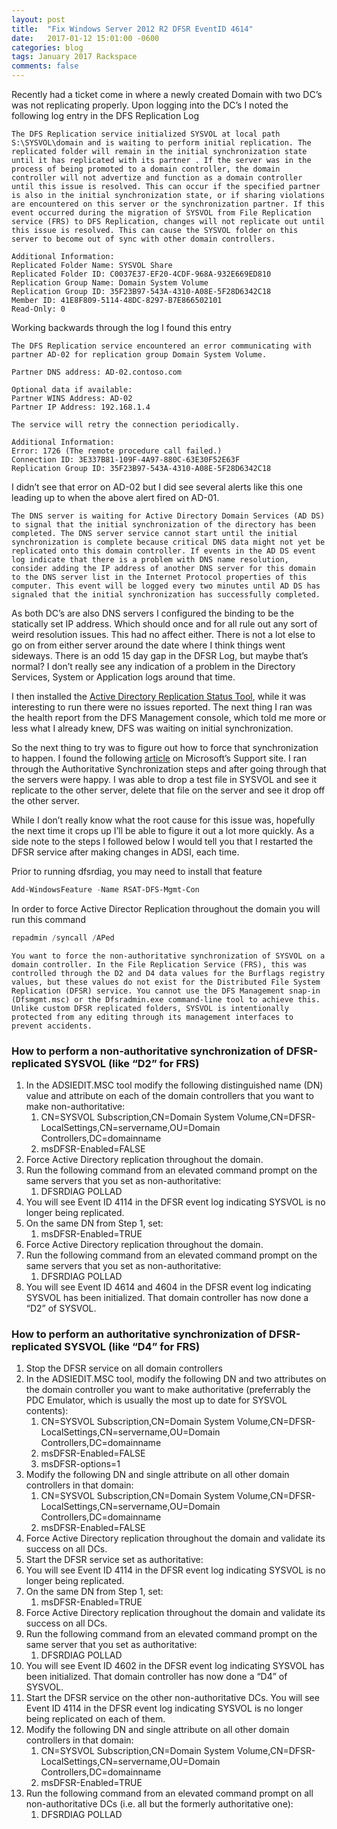 ```yaml
---
layout: post
title:  "Fix Windows Server 2012 R2 DFSR EventID 4614"
date:   2017-01-12 15:01:00 -0600
categories: blog
tags: January 2017 Rackspace
comments: false
---
```

Recently had a ticket come in where a newly created Domain with two DC’s was not replicating properly. Upon logging into the DC’s I noted the following log entry in the DFS Replication Log

``` text
The DFS Replication service initialized SYSVOL at local path S:\SYSVOL\domain and is waiting to perform initial replication. The replicated folder will remain in the initial synchronization state until it has replicated with its partner . If the server was in the process of being promoted to a domain controller, the domain controller will not advertize and function as a domain controller until this issue is resolved. This can occur if the specified partner is also in the initial synchronization state, or if sharing violations are encountered on this server or the synchronization partner. If this event occurred during the migration of SYSVOL from File Replication service (FRS) to DFS Replication, changes will not replicate out until this issue is resolved. This can cause the SYSVOL folder on this server to become out of sync with other domain controllers.

Additional Information:
Replicated Folder Name: SYSVOL Share
Replicated Folder ID: C0037E37-EF20-4CDF-968A-932E669ED810
Replication Group Name: Domain System Volume
Replication Group ID: 35F23B97-543A-4310-A08E-5F28D6342C18
Member ID: 41E8F809-5114-48DC-8297-B7E866502101
Read-Only: 0
```

Working backwards through the log I found this entry

``` text
The DFS Replication service encountered an error communicating with partner AD-02 for replication group Domain System Volume.

Partner DNS address: AD-02.contoso.com

Optional data if available:
Partner WINS Address: AD-02
Partner IP Address: 192.168.1.4

The service will retry the connection periodically.

Additional Information:
Error: 1726 (The remote procedure call failed.)
Connection ID: 3E337B81-109F-4A97-880C-63E30F52E63F
Replication Group ID: 35F23B97-543A-4310-A08E-5F28D6342C18
```

I didn’t see that error on AD-02 but I did see several alerts like this one leading up to when the above alert fired on AD-01.

``` text
The DNS server is waiting for Active Directory Domain Services (AD DS) to signal that the initial synchronization of the directory has been completed. The DNS server service cannot start until the initial synchronization is complete because critical DNS data might not yet be replicated onto this domain controller. If events in the AD DS event log indicate that there is a problem with DNS name resolution, consider adding the IP address of another DNS server for this domain to the DNS server list in the Internet Protocol properties of this computer. This event will be logged every two minutes until AD DS has signaled that the initial synchronization has successfully completed.
```

As both DC’s are also DNS servers I configured the binding to be the statically set IP address. Which should once and for all rule out any sort of weird resolution issues. This had no affect either. There is not a lot else to go on from either server around the date where I think things went sideways. There is an odd 15 day gap in the DFSR Log, but maybe that’s normal? I don’t really see any indication of a problem in the Directory Services, System or Application logs around that time.

I then installed the [Active Directory Replication Status Tool](https://www.microsoft.com/en-us/download/details.aspx?id=30005), while it was interesting to run there were no issues reported. The next thing I ran was the health report from the DFS Management console, which told me more or less what I already knew, DFS was waiting on initial synchronization.

So the next thing to try was to figure out how to force that synchronization to happen. I found the following [article](https://support.microsoft.com/en-us/kb/2218556) on Microsoft’s Support site. I ran through the Authoritative Synchronization steps and after going through that the servers were happy. I was able to drop a test file in SYSVOL and see it replicate to the other server, delete that file on the server and see it drop off the other server.

While I don’t really know what the root cause for this issue was, hopefully the next time it crops up I’ll be able to figure it out a lot more quickly. As a side note to the steps I followed below I would tell you that I restarted the DFSR service after making changes in ADSI, each time.

Prior to running dfsrdiag, you may need to install that feature

``` powershell
Add-WindowsFeature -Name RSAT-DFS-Mgmt-Con
```

In order to force Active Director Replication throughout the domain you will run this command

``` powershell
repadmin /syncall /APed
```

``` text
You want to force the non-authoritative synchronization of SYSVOL on a domain controller. In the File Replication Service (FRS), this was controlled through the D2 and D4 data values for the Burflags registry values, but these values do not exist for the Distributed File System Replication (DFSR) service. You cannot use the DFS Management snap-in (Dfsmgmt.msc) or the Dfsradmin.exe command-line tool to achieve this. Unlike custom DFSR replicated folders, SYSVOL is intentionally protected from any editing through its management interfaces to prevent accidents.
```

### How to perform a non-authoritative synchronization of DFSR-replicated SYSVOL (like “D2” for FRS)

1. In the ADSIEDIT.MSC tool modify the following distinguished name (DN) value and attribute on each of the domain controllers that you want to make non-authoritative:
   1. CN=SYSVOL Subscription,CN=Domain System Volume,CN=DFSR-LocalSettings,CN=servername,OU=Domain Controllers,DC=domainname
   2. msDFSR-Enabled=FALSE
2. Force Active Directory replication throughout the domain.
3. Run the following command from an elevated command prompt on the same servers that you set as non-authoritative:
   1. DFSRDIAG POLLAD
4. You will see Event ID 4114 in the DFSR event log indicating SYSVOL is no longer being replicated.
5. On the same DN from Step 1, set:
   1. msDFSR-Enabled=TRUE
6. Force Active Directory replication throughout the domain.
7. Run the following command from an elevated command prompt on the same servers that you set as non-authoritative:
   1. DFSRDIAG POLLAD
8. You will see Event ID 4614 and 4604 in the DFSR event log indicating SYSVOL has been initialized. That domain controller has now done a “D2” of SYSVOL.

### How to perform an authoritative synchronization of DFSR-replicated SYSVOL (like “D4” for FRS)

1. Stop the DFSR service on all domain controllers
2. In the ADSIEDIT.MSC tool, modify the following DN and two attributes on the domain controller you want to make authoritative (preferrably the PDC Emulator, which is usually the most up to date for SYSVOL contents):
   1. CN=SYSVOL Subscription,CN=Domain System Volume,CN=DFSR-LocalSettings,CN=servername,OU=Domain Controllers,DC=domainname
   2. msDFSR-Enabled=FALSE
   3. msDFSR-options=1
3. Modify the following DN and single attribute on all other domain controllers in that domain:
   1. CN=SYSVOL Subscription,CN=Domain System Volume,CN=DFSR-LocalSettings,CN=servername,OU=Domain Controllers,DC=domainname
   2. msDFSR-Enabled=FALSE
4. Force Active Directory replication throughout the domain and validate its success on all DCs.
5. Start the DFSR service set as authoritative:
6. You will see Event ID 4114 in the DFSR event log indicating SYSVOL is no longer being replicated.
7. On the same DN from Step 1, set:
   1. msDFSR-Enabled=TRUE
8. Force Active Directory replication throughout the domain and validate its success on all DCs.
9. Run the following command from an elevated command prompt on the same server that you set as authoritative:
   1. DFSRDIAG POLLAD
10. You will see Event ID 4602 in the DFSR event log indicating SYSVOL has been initialized. That domain controller has now done a “D4” of SYSVOL.
11. Start the DFSR service on the other non-authoritative DCs. You will see Event ID 4114 in the DFSR event log indicating SYSVOL is no longer being replicated on each of them.
12. Modify the following DN and single attribute on all other domain controllers in that domain:
    1. CN=SYSVOL Subscription,CN=Domain System Volume,CN=DFSR-LocalSettings,CN=servername,OU=Domain Controllers,DC=domainname
    2. msDFSR-Enabled=TRUE
13. Run the following command from an elevated command prompt on all non-authoritative DCs (i.e. all but the formerly authoritative one):
    1. DFSRDIAG POLLAD
